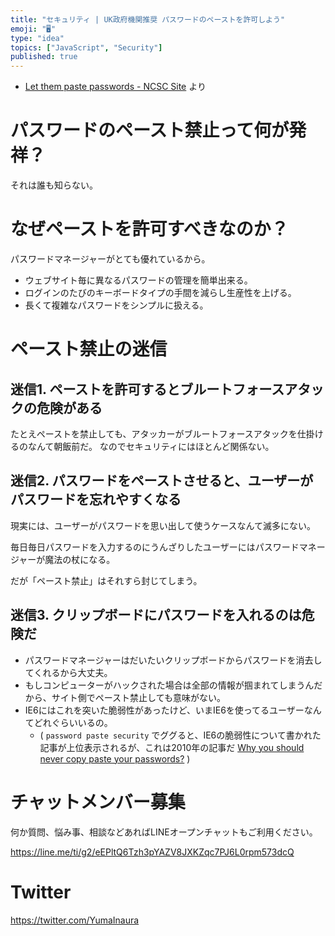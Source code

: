```yaml
---
title: "セキュリティ | UK政府機関推奨 パスワードのペーストを許可しよう"
emoji: "🖥"
type: "idea"
topics: ["JavaScript", "Security"]
published: true
---
```




- [Let them paste passwords - NCSC Site](https://www.ncsc.gov.uk/blog-post/let-them-paste-passwords) より

# パスワードのペースト禁止って何が発祥？

それは誰も知らない。

# なぜペーストを許可すべきなのか？

パスワードマネージャーがとても優れているから。

- ウェブサイト毎に異なるパスワードの管理を簡単出来る。
- ログインのたびのキーボードタイプの手間を減らし生産性を上げる。
- 長くて複雑なパスワードをシンプルに扱える。

# ペースト禁止の迷信

## 迷信1. ペーストを許可するとブルートフォースアタックの危険がある

たとえペーストを禁止しても、アタッカーがブルートフォースアタックを仕掛けるのなんて朝飯前だ。
なのでセキュリティにはほとんど関係ない。

## 迷信2. パスワードをペーストさせると、ユーザーがパスワードを忘れやすくなる

現実には、ユーザーがパスワードを思い出して使うケースなんて滅多にない。

毎日毎日パスワードを入力するのにうんざりしたユーザーにはパスワードマネージャーが魔法の杖になる。

だが「ペースト禁止」はそれすら封じてしまう。

## 迷信3. クリップボードにパスワードを入れるのは危険だ

- パスワードマネージャーはだいたいクリップボードからパスワードを消去してくれるから大丈夫。
- もしコンピューターがハックされた場合は全部の情報が掴まれてしまうんだから、サイト側でペースト禁止しても意味がない。
- IE6にはこれを突いた脆弱性があったけど、いまIE6を使ってるユーザーなんてどれぐらいいるの。 
  - ( `password paste security` でググると、IE6の脆弱性について書かれた記事が上位表示されるが、これは2010年の記事だ [Why you should never copy paste your passwords?](https://www.hacker9.com/why-you-should-never-copy-paste-your-passwords.html) )









<!-- Update From Qiita API -->

# チャットメンバー募集


何か質問、悩み事、相談などあればLINEオープンチャットもご利用ください。

https://line.me/ti/g2/eEPltQ6Tzh3pYAZV8JXKZqc7PJ6L0rpm573dcQ





# Twitter


https://twitter.com/YumaInaura


<!-- Update From Qiita API -->


